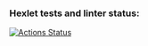 ### Hexlet tests and linter status:
[![Actions Status](https://github.com/bubon1cus/frontend-project-44/actions/workflows/hexlet-check.yml/badge.svg)](https://github.com/bubon1cus/frontend-project-44/actions)